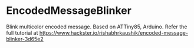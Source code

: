 # EncodedMessageBlinker
Blink multicolor encoded message. Based on ATTiny85, Arduino.
Refer the full tutorial at https://www.hackster.io/rishabhrkaushik/encoded-message-blinker-3d65e2
